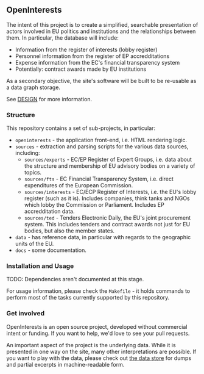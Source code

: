 ## OpenInterests

The intent of this project is to create a simplified, searchable
presentation of actors involved in EU politics and institutions and the relationships between them. In particular, the database will include: 

* Information from the register of interests (lobby register)
* Personnel information from the register of EP accredditations
* Expense information from the EC's financial transparency system
* Potentially: contract awards made by EU institutions

As a secondary objective, the site's software will be built to be 
re-usable as a data graph storage.

See
[DESIGN](https://github.com/pudo/openinterests.eu/blob/master/DESIGN.md)
for more information.

### Structure

This repository contains a set of sub-projects, in particular: 

* ``openinterests`` - the application front-end, i.e. HTML rendering logic.
* ``sources`` - extraction and parsing scripts for the various data sources, including:
    * ``sources/experts`` - EC/EP Register of Expert Groups, i.e. data about the structure and membership of EU advisory bodies on a variety of topics.
    * ``sources/fts`` - EC Financial Transparency System, i.e. direct expenditures of the European Commission. 
    * ``sources/interests`` - EC/ECP Register of Interests, i.e. the EU's lobby register (such as it is). Includes companies, think tanks and NGOs which lobby the Commission or Parliament. Includes EP accredditation data.
    * ``sources/ted`` - Tenders Electronic Daily, the EU's joint procurement system. This includes tenders and contract awards not just for EU bodies, but also the member states.
* ``data`` - has reference data, in particular with regards to the geographic units of the EU.
* ``docs`` - some documentation.

### Installation and Usage

TODO: Dependencies aren't documented at this stage. 

For usage information, please check the ``Makefile`` - it holds commands to perform most of the tasks currently supported by this repository.

### Get involved

OpenInterests is an open source project, developed without commercial intent or funding. If you want to help, we'd love to see your pull requests.

An important aspect of the project is the underlying data. While it is presented in one way on the site, many other interpretations are possible. If you want to play with the data, please check out [the data store](http://opendatalabs.org/eu) for dumps and partial excerpts in machine-readable form.

